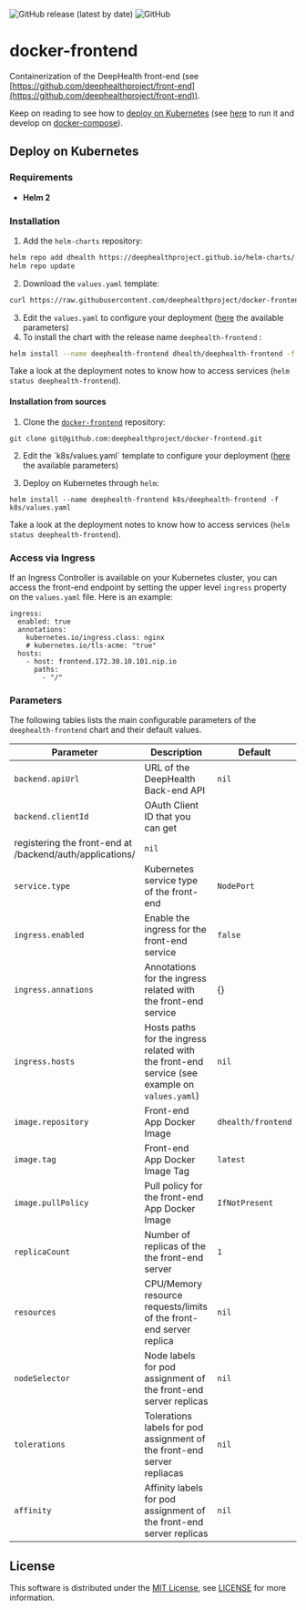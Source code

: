 ![GitHub release (latest by date)](https://img.shields.io/github/v/release/deephealthproject/docker-frontend) ![GitHub](https://img.shields.io/github/license/deephealthproject/docker-frontend)


# docker-frontend

Containerization of the DeepHealth front-end (see [https://github.com/deephealthproject/front-end](https://github.com/deephealthproject/front-end)).

Keep on reading to see how to [deploy on Kubernetes](#deploy-on-kubernetes) (see [here](https://github.com/deephealthproject/front-end) to run it and develop on [docker-compose](#develop-with-dockerCompose)).




## Deploy on Kubernetes

### Requirements

*  **Helm 2**



### Installation

1. Add the `helm-charts` repository:

```bash
helm repo add dhealth https://deephealthproject.github.io/helm-charts/
helm repo update
```

2. Download the `values.yaml` template:

```bash
curl https://raw.githubusercontent.com/deephealthproject/docker-frontend/master/k8s/deephealth-frontend/values.yaml -o values.yaml
```

3. Edit the `values.yaml` to configure your deployment ([here](#helm-chart-parameters) the available parameters) 
4. To install the chart with the release name `deephealth-frontend` :

```bash
helm install --name deephealth-frontend dhealth/deephealth-frontend -f values.yaml
```

Take a look at the deployment notes to know how to access services  (`helm status deephealth-frontend`).



#### Installation from sources

1. Clone the [`docker-frontend`](https://github.com/deephealthproject/docker-frontend) repository:

```
git clone git@github.com:deephealthproject/docker-frontend.git
```

2. Edit the ´k8s/values.yaml´ template to configure your deployment ([here](#helm-chart-parameters) the available parameters) 

4. Deploy on Kubernetes through `helm`:

```
helm install --name deephealth-frontend k8s/deephealth-frontend -f k8s/values.yaml
```

Take a look at the deployment notes to know how to access services  (`helm status deephealth-frontend`).



### Access via Ingress

If an Ingress Controller is available on your Kubernetes cluster, you can access the front-end endpoint by setting the upper level `ingress` property on the `values.yaml` file.  Here is an example:

```
ingress:
  enabled: true
  annotations:
    kubernetes.io/ingress.class: nginx
    # kubernetes.io/tls-acme: "true"
  hosts:
    - host: frontend.172.30.10.101.nip.io
      paths:
        - "/"
```



### Parameters

The following tables lists the main configurable parameters of the `deephealth-frontend` chart and their default values. 

| Parameter           | Description                                                                                   | Default            |
| ------------------- | ----------------------------------------------------------------------------------------------| ------------------ |
| `backend.apiUrl`    | URL of the DeepHealth Back-end API                                                            | `nil`              |
| `backend.clientId`  | OAuth Client ID that you can get
                        registering the front-end at <backend-host>/backend/auth/applications/                        | `nil`              |
| `service.type`      | Kubernetes service type of the front-end                                                      | `NodePort`         |
| `ingress.enabled`   | Enable the ingress for the front-end service                                                  | `false`            |
| `ingress.annations` | Annotations for the ingress related with the front-end service                                | {}                 |
| `ingress.hosts`     | Hosts paths for the ingress related with the front-end service (see example on `values.yaml`) | `nil`              |
| `image.repository`  | Front-end App Docker Image                                                                    | `dhealth/frontend` |
| `image.tag`         | Front-end App Docker Image Tag                                                                | `latest`           |
| `image.pullPolicy`  | Pull policy for the front-end App Docker Image                                                | `IfNotPresent`     |
| `replicaCount`      | Number of replicas of the the front-end server                                                | `1`                |
| `resources`         | CPU/Memory resource requests/limits of the front-end server replica                           | `nil`              |
| `nodeSelector`      | Node labels for pod assignment of the front-end server replicas                               | `nil`              |
| `tolerations`       | Tolerations labels for pod assignment of the front-end server repliacas                       | `nil`              |
| `affinity`          | Affinity labels for pod assignment of the front-end server replicas                           | `nil`              |



## License

This software is distributed under the [MIT License](https://opensource.org/licenses/MIT), see [LICENSE](./LICENSE) for more information.
